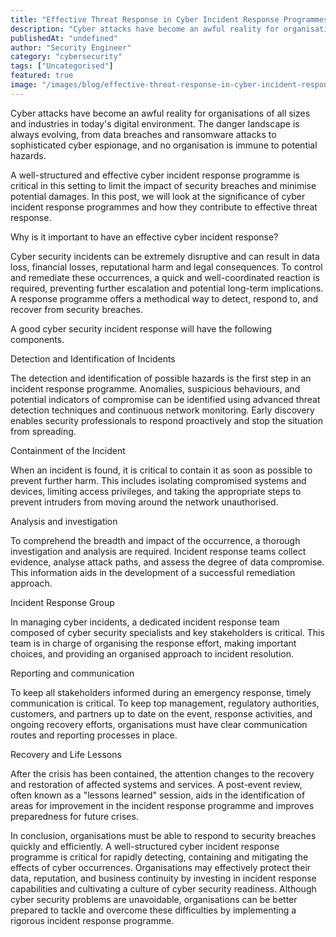 ```yaml
---
title: "Effective Threat Response in Cyber Incident Response Programmes"
description: "Cyber attacks have become an awful reality for organisations of all sizes and industries in today's digital environment. The danger landscape is always evolving..."
publishedAt: "undefined"
author: "Security Engineer"
category: "cybersecurity"
tags: ["Uncategorised"]
featured: true
image: "/images/blog/effective-threat-response-in-cyber-incident-response-programmes-featured.png"
---
```


Cyber attacks have become an awful reality for organisations of all sizes and industries in today's digital environment. The danger landscape is always evolving, from data breaches and ransomware attacks to sophisticated cyber espionage, and no organisation is immune to potential hazards. 

A well-structured and effective cyber incident response programme is critical in this setting to limit the impact of security breaches and minimise potential damages. In this post, we will look at the significance of cyber incident response programmes and how they contribute to effective threat response.

Why is it important to have an effective cyber incident response?

Cyber security incidents can be extremely disruptive and can result in data loss, financial losses, reputational harm and legal consequences. To control and remediate these occurrences, a quick and well-coordinated reaction is required, preventing further escalation and potential long-term implications. A response programme offers a methodical way to detect, respond to, and recover from security breaches.

A good cyber security incident response will have the following components.

Detection and Identification of Incidents

The detection and identification of possible hazards is the first step in an incident response programme. Anomalies, suspicious behaviours, and potential indicators of compromise can be identified using advanced threat detection techniques and continuous network monitoring. Early discovery enables security professionals to respond proactively and stop the situation from spreading.

Containment of the Incident

When an incident is found, it is critical to contain it as soon as possible to prevent further harm. This includes isolating compromised systems and devices, limiting access privileges, and taking the appropriate steps to prevent intruders from moving around the network unauthorised.

Analysis and investigation

To comprehend the breadth and impact of the occurrence, a thorough investigation and analysis are required. Incident response teams collect evidence, analyse attack paths, and assess the degree of data compromise. This information aids in the development of a successful remediation approach.

Incident Response Group

In managing cyber incidents, a dedicated incident response team composed of cyber security specialists and key stakeholders is critical. This team is in charge of organising the response effort, making important choices, and providing an organised approach to incident resolution.

Reporting and communication

To keep all stakeholders informed during an emergency response, timely communication is critical. To keep top management, regulatory authorities, customers, and partners up to date on the event, response activities, and ongoing recovery efforts, organisations must have clear communication routes and reporting processes in place.

Recovery and Life Lessons

After the crisis has been contained, the attention changes to the recovery and restoration of affected systems and services. A post-event review, often known as a "lessons learned" session, aids in the identification of areas for improvement in the incident response programme and improves preparedness for future crises.

In conclusion, organisations must be able to respond to security breaches quickly and efficiently. A well-structured cyber incident response programme is critical for rapidly detecting, containing and mitigating the effects of cyber occurrences. Organisations may effectively protect their data, reputation, and business continuity by investing in incident response capabilities and cultivating a culture of cyber security readiness. Although cyber security problems are unavoidable, organisations can be better prepared to tackle and overcome these difficulties by implementing a rigorous incident response programme.
